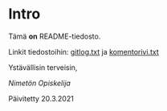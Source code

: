 # Intro

Tämä **on** README-tiedosto.

Linkit tiedostoihin: 
[gitlog.txt](https://github.com/katriryt/ot-harjoitustyo/blob/master/laskarit/viikko1/gitlog.txt) ja 
[komentorivi.txt](https://github.com/katriryt/ot-harjoitustyo/blob/master/laskarit/viikko1/komentorivi.txt)

Ystävällisin terveisin, 

*Nimetön Opiskelija*

Päivitetty 20.3.2021
